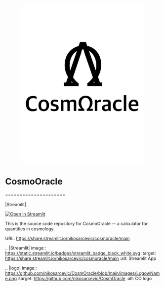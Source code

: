 <p align="center">
<img width="400px" src="https://github.com/nikosarcevic/CosmOracle/blob/main/images/LogowName.png"/>
</p>

# CosmoOracle

=====================

|Streamlit|

[![Open in Streamlit](https://static.streamlit.io/badges/streamlit_badge_black_white.svg)](https://share.streamlit.io/nikosarcevic/cosmoracle/main)

This is the source code repository for CosmoOracle -- a calculator for quantities in cosmology.

URL: https://share.streamlit.io/nikosarcevic/cosmoracle/main

.. |Streamlit| image:: https://static.streamlit.io/badges/streamlit_badge_black_white.svg
   :target: https://share.streamlit.io/nikosarcevic/cosmoracle/main
   :alt: Streamlit App

.. |logo| image:: https://github.com/nikosarcevic/CosmOracle/blob/main/images/LogowName.png
   :target: https://github.com/nikosarcevic/CosmOracle
   :alt: CO logo